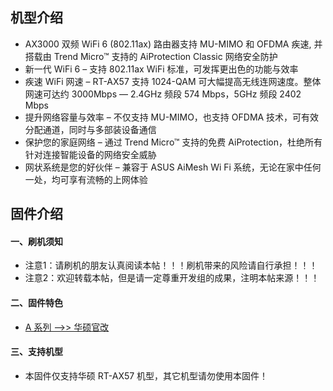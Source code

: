 ## 机型介绍
* AX3000 双频 WiFi 6 (802.11ax) 路由器支持 MU-MIMO 和 OFDMA 疾速, 并搭载由 Trend Micro™ 支持的 AiProtection Classic 网络安全防护
* 新一代 WiFi 6 – 支持 802.11ax WiFi 标准，可发挥更出色的功能与效率
* 疾速 WiFi 网速 – RT-AX57 支持 1024-QAM 可大幅提高无线连网速度。整体网速可达约 3000Mbps — 2.4GHz 频段 574 Mbps，5GHz 频段 2402 Mbps
* 提升网络容量与效率 – 不仅支持 MU-MIMO，也支持 OFDMA 技术，可有效分配通道，同时与多部装设备通信
* 保护您的家庭网络 – 通过 Trend Micro™ 支持的免费 AiProtection，杜绝所有针对连接智能设备的网络安全威胁
* 网状系统是您的好伙伴 – 兼容于 ASUS AiMesh Wi Fi 系统，无论在家中任何一处，均可享有流畅的上网体验

## 固件介绍
#### 一、刷机须知
* 注意1：请刷机的朋友认真阅读本帖！！！刷机带来的风险请自行承担！！！
* 注意2：欢迎转载本帖，但是请一定尊重开发组的成果，注明本帖来源！！！

#### 二、固件特色
* [A 系列 ——>> 华硕官改](/zh/guide/asus/firmware-a.md)

#### 三、支持机型
* 本固件仅支持华硕 RT-AX57 机型，其它机型请勿使用本固件！
